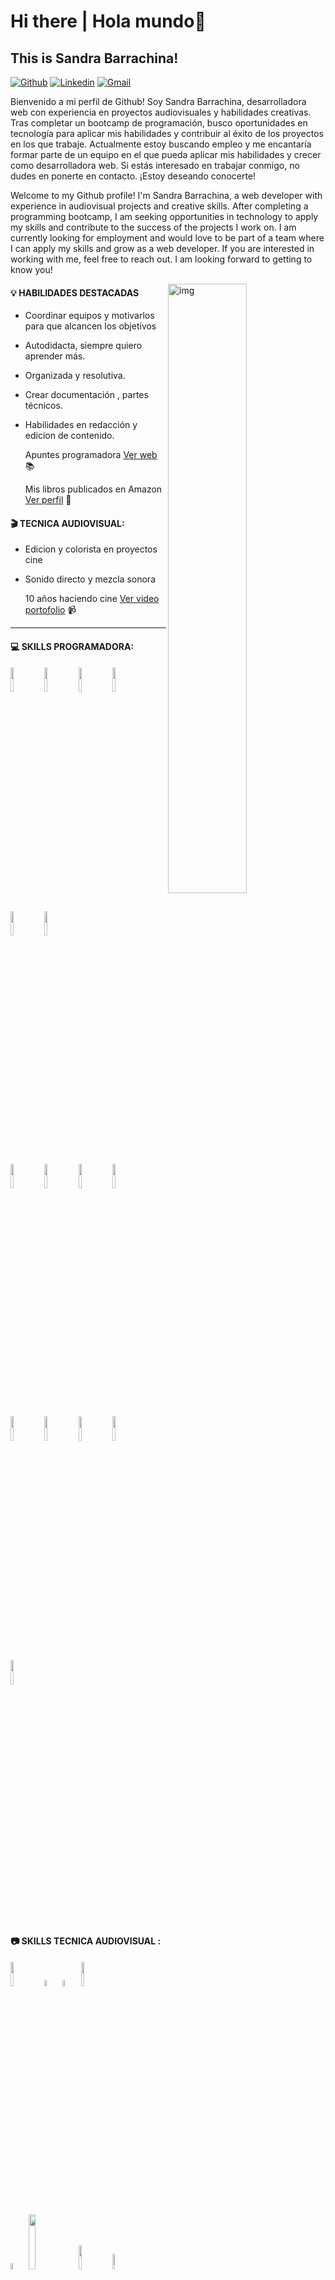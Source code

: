 # Hi there | Hola mundo👋

## This is Sandra Barrachina!


[![Github](https://img.shields.io/badge/-Github-000?style=flat&logo=Github&logoColor=white)](https://github.com/Sbarrachina)
[![Linkedin](https://img.shields.io/badge/-LinkedIn-blue?style=flat&logo=Linkedin&logoColor=white)](https://www.linkedin.com/in/sandra-barrachina-00569630/)
[![Gmail](https://img.shields.io/badge/-Gmail-c14438?style=flat&logo=Gmail&logoColor=white)](mailto:sandrabarrachina1978@gmail.com)

Bienvenido a mi perfil de Github! Soy Sandra Barrachina, desarrolladora web con experiencia en proyectos audiovisuales y habilidades creativas. Tras completar un bootcamp de programación, busco oportunidades en tecnología para aplicar mis habilidades y contribuir al éxito de los proyectos en los que trabaje. Actualmente estoy buscando empleo y me encantaría formar parte de un equipo en el que pueda aplicar mis habilidades y crecer como desarrolladora web. Si estás interesado en trabajar conmigo, no dudes en ponerte en contacto. ¡Estoy deseando conocerte!

Welcome to my Github profile! I'm Sandra Barrachina, a web developer with experience in audiovisual projects and creative skills. After completing a programming bootcamp, I am seeking opportunities in technology to apply my skills and contribute to the success of the projects I work on. I am currently looking for employment and would love to be part of a team where I can apply my skills and grow as a web developer. If you are interested in working with me, feel free to reach out. I am looking forward to getting to know you!


<img align="right" alt="img" src="https://user-images.githubusercontent.com/92207940/213227815-8f30d8dd-e3ae-47dd-b766-0e72e5c53ca5.png" width="50%" height="auto" />



#### :bulb: HABILIDADES DESTACADAS 
- Coordinar equipos y motivarlos para que alcancen los objetivos
- Autodidacta, siempre quiero aprender más.
- Organizada y resolutiva.
- Crear documentación , partes técnicos.
- Habilidades en redacción y edicion de contenido.

  Apuntes programadora [Ver web](https://sbarrachinacode-apuntes.netlify.app/) :books:
  
  Mis libros publicados en Amazon [Ver perfil](https://www.amazon.es/Sra-SANDRA-BARRACHINA-ARRIBAS/e/B07R7PMKKQ?ref=sr_ntt_srch_lnk_2&qid=1674060753&sr=1-2) :book:




#### 🎬 TECNICA AUDIOVISUAL:
- Edicion y colorista en proyectos cine
- Sonido directo y mezcla sonora

  10 años haciendo cine [Ver video portofolio](https://www.youtube.com/watch?v=OCSpR2sNB8M) :video_camera:


-----------------------------------------

#### :computer: SKILLS PROGRAMADORA: 

<code><img width="10%" src="https://www.vectorlogo.zone/logos/w3_html5/w3_html5-ar21.svg"></code>
<code><img width="10%" src="https://www.vectorlogo.zone/logos/w3_css/w3_css-ar21.svg"></code>
<code><img width="10%" src="https://www.vectorlogo.zone/logos/javascript/javascript-ar21.svg"></code>
<code><img width="10%" src="https://www.vectorlogo.zone/logos/jquery/jquery-ar21.svg"></code>
<code><img width="10%" src="https://www.vectorlogo.zone/logos/reactjs/reactjs-ar21.svg"></code>
<code><img width="10%" src="https://www.vectorlogo.zone/logos/getbootstrap/getbootstrap-ar21.svg"></code>





<code><img width="10%" src="https://www.vectorlogo.zone/logos/java/java-ar21.svg"></code>
<code><img width="10%" src="https://www.vectorlogo.zone/logos/mysql/mysql-ar21.svg"></code>
<code><img width="10%" src="https://www.vectorlogo.zone/logos/php/php-ar21.svg"></code>
<code><img width="10%" src="https://www.vectorlogo.zone/logos/springio/springio-ar21.svg"></code>





<code><img width="10%" src="https://www.vectorlogo.zone/logos/git-scm/git-scm-ar21.svg"></code>
<code><img width="10%" src="https://www.vectorlogo.zone/logos/getpostman/getpostman-ar21.svg"></code>
<code><img width="10%" src="https://www.vectorlogo.zone/logos/npmjs/npmjs-ar21.svg"></code>
<code><img width="10%" src="https://www.vectorlogo.zone/logos/github/github-icon.svg"></code>
<code><img width="10%" src="https://www.vectorlogo.zone/logos/visualstudio_code/visualstudio_code-ar21.svg"></code>



</p>



<br>

#### :camera: SKILLS TECNICA AUDIOVISUAL : 

<p>

  
<code><img width="10%" src="https://www.vectorlogo.zone/logos/figma/figma-ar21.svg"></code>
<code><img width="5%" src="https://brandeps.com/logo-download/A/Adobe-Photoshop-CC-logo-vector-01.svg"></code>
<code><img width="5%" src="https://brandeps.com/logo-download/A/Adobe-After-Effects-CC-logo-vector-01.svg"></code>
<code><img width="10%" src="https://www.vectorlogo.zone/logos/canva/canva-ar21.svg"></code>



<code><img width="5%" src="https://brandeps.com/logo-download/A/Adobe-Premiere-Pro-CC-logo-vector-02.svg"></code>
<code><img width="15%" src="https://fundamentosaudiovisuales.files.wordpress.com/2015/12/final-cut-pro-x-logo.jpg"></code>
<code><img width="10%" src="https://encrypted-tbn0.gstatic.com/images?q=tbn:ANd9GcR--7OGivHNgIwqPeVwudH9ZwWqzWUZEYIJR5YzG_rB1Kdhc39bsPOtj9GZJyIXY1Fgqo8&usqp=CAU"></code>
<img width="8%" src="https://www.sketchappsources.com/resources/source-image/ProTools-Icon.png"></code>

<br />



</p>



#### :newspaper: PUEDES SEGUIRME  : 



[![github](https://www.vectorlogo.zone/logos/github/github-ar21.svg)](https://github.com/Sbarrachina)
[![instagram](https://www.vectorlogo.zone/logos/instagram/instagram-ar21.svg)](https://www.instagram.com/sbarrachinafilms/)
[![facebook](https://www.vectorlogo.zone/logos/facebook/facebook-ar21.svg)](https://www.facebook.com/profile.php?id=100063769971904)
[![Linkedin](https://www.vectorlogo.zone/logos/linkedin/linkedin-ar21.svg)](https://www.linkedin.com/in/sandra-barrachina-00569630/)
[![youtube](https://www.vectorlogo.zone/logos/youtube/youtube-ar21.svg)](https://www.youtube.com/c/SandraBarrachina%C2%A0)


#### :globe_with_meridians:  MIS WEBS  : 


WEB PROGRAMADORA 

   <a href="https://sandrabarrachinacode.netlify.app/">
  <img width="8%" src="https://brandeps.com/icon-download/C/Computer-icon-vector-02.svg"></a>
  
BLOG DE ESCRITORA 

<a href="http://sandrabarrachina.blogspot.com/">
  <img width="8%" src="https://static.vecteezy.com/system/resources/previews/000/214/889/original/vector-vintage-typewriter-machine.jpg"></a>
  
 WEB DE TÉCNICA AUDIOVISUAL

<a href="http://www.sandrabarrachina.com/">
  <img width="6%" src="https://brandeps.com/icon-download/F/File-video-icon-vector-01.svg"></a>

<br><br>

<img align="left" alt="img" src="https://sandrabarrachinacode.netlify.app/images/sandraFoto.png" width="40%" height="auto" />

